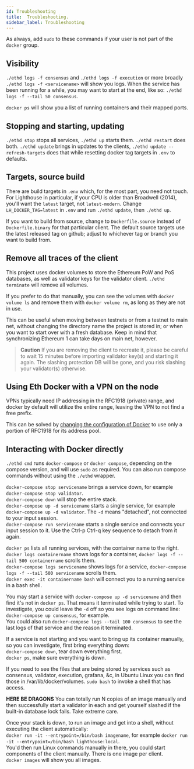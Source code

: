 ```yaml
---
id: Troubleshooting
title:  Troubleshooting.
sidebar_label: Troubleshooting
---
```


As always, add `sudo` to these commands if your user is not part of the `docker` group.

## Visibility

`./ethd logs -f consensus` and `./ethd logs -f execution` or more broadly `./ethd logs -f <servicename>` will show you logs. When the service has been running for a while, you may want to start at the end, like so: `./ethd logs -f --tail 50 consensus`.

`docker ps` will show you a list of running containers and their mapped ports.

## Stopping and starting, updating

`./ethd stop` stops all services, `./ethd up` starts them. `./ethd restart` does both. `./ethd update` brings in updates to the clients, `./ethd update --refresh-targets` does that while resetting docker tag targets in `.env` to defaults.

## Targets, source build

There are build targets in `.env` which, for the most part, you need not touch. For Lighthouse in particular, if your CPU is older than Broadwell (2014), you'll want the `latest` target, not `latest-modern`. Change `LH_DOCKER_TAG=latest` in `.env` and run `./ethd update`, then `./ethd up`.

If you want to build from source, change to `Dockerfile.source` instead of `Dockerfile.binary` for that particular client. The default source targets use the latest released tag on github; adjust to whichever tag or branch you want to build from.

## Remove all traces of the client

This project uses docker volumes to store the Ethereum PoW and PoS databases, as
well as validator keys for the validator client. `./ethd terminate` will remove all
volumes. 

If you prefer to do that manually, you can see the volumes with
`docker volume ls` and remove them with `docker volume rm`, as long as they are
not in use.

This can be useful when moving between testnets or from a testnet to main net, without
changing the directory name the project is stored in; or when you want to start over
with a fresh database. Keep in mind that synchronizing Ethereum 1 can take days on main
net, however.

> **Caution** If you are removing the client to recreate it, please be careful
> to wait 15 minutes before importing validator key(s) and starting it again.
> The slashing protection DB will be gone, and you risk slashing your validator(s)
> otherwise.

## Using Eth Docker with a VPN on the node

VPNs typically need IP addressing in the RFC1918 (private) range, and docker by default will utilize the entire range, leaving the VPN to not find a free prefix.

This can be solved by [changing the configuration of Docker](https://docs.storagemadeeasy.com/appliance/docker_networking) to use only a portion of RFC1918 for its address pool.

## Interacting with Docker directly

`./ethd cmd` runs `docker-compose` or `docker compose`, depending on the compose version, and will use `sudo` as required. You can also run compose commands without using the `./ethd` wrapper.

`docker-compose stop servicename` brings a service down, for example `docker-compose stop validator`.<br />
`docker-compose down` will stop the entire stack.<br />
`docker-compose up -d servicename` starts a single service, for example `docker-compose up -d validator`.
The `-d` means "detached", not connected to your input session.<br />
`docker-compose run servicename` starts a single service and connects your input session to it. Use the Ctrl-p Ctrl-q
key sequence to detach from it again.

`docker ps` lists all running services, with the container name to the right.<br />
`docker logs containername` shows logs for a container, `docker logs -f --tail 500 containername` scrolls them.<br />
`docker-compose logs servicename` shows logs for a service, `docker-compose logs -f --tail 500 servicename` scrolls them.<br />
`docker exec -it containername bash` will connect you to a running service in a bash shell.

You may start a service with `docker-compose up -d servicename` and then find it's not in `docker ps`. That means it terminated while trying to start. To investigate, you could leave the `-d` off so you see logs on command line:<br />
`docker-compose up consensus`, for example.<br />
You could also run `docker-compose logs --tail 100 consensus` to see the last logs of that service and the reason it terminated.<br />

If a service is not starting and you want to bring up its container manually, so you can investigate, first bring everything down:<br />
`docker-compose down`, tear down everything first.<br />
`docker ps`, make sure everything is down.<br />

If you need to see the files that are being stored by services such as consensus, validator, execution, grafana, &c, in Ubuntu Linux you can find those in /var/lib/docker/volumes. `sudo bash` to invoke a shell that has access.

**HERE BE DRAGONS** You can totally run N copies of an image manually and then successfully start a validator in each and get yourself slashed if the built-in database lock fails.
Take extreme care.

Once your stack is down, to run an image and get into a shell, without executing the client automatically:<br />
`docker run -it --entrypoint=/bin/bash imagename`, for example `docker run -it --entrypoint=/bin/bash lighthouse:local`.<br />
You'd then run Linux commands manually in there, you could start components of the client manually. There is one image per client.<br />
`docker images` will show you all images.

